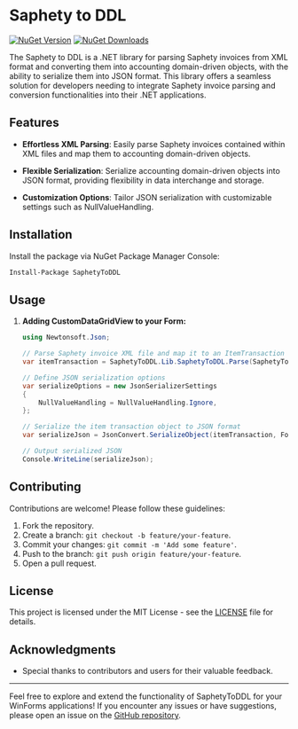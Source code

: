 # Saphety to DDL

[![NuGet Version](https://img.shields.io/nuget/v/SaphetyToDDL.svg)](https://www.nuget.org/packages/SaphetyToDDL/)
[![NuGet Downloads](https://img.shields.io/nuget/dt/SaphetyToDDL.svg)](https://www.nuget.org/packages/SaphetyToDDL/)

The Saphety to DDL  is a .NET library for parsing Saphety invoices from XML format and converting them into accounting domain-driven objects, with the ability to serialize them into JSON format. This library offers a seamless solution for developers needing to integrate Saphety invoice parsing and conversion functionalities into their .NET applications.

## Features

- **Effortless XML Parsing**: Easily parse Saphety invoices contained within XML files and map them to accounting domain-driven objects.
  
- **Flexible Serialization**: Serialize accounting domain-driven objects into JSON format, providing flexibility in data interchange and storage.

- **Customization Options**: Tailor JSON serialization with customizable settings such as NullValueHandling.

## Installation

Install the package via NuGet Package Manager Console:

```bash
Install-Package SaphetyToDDL
```

## Usage

1. **Adding CustomDataGridView to your Form:**

    ```csharp
    using Newtonsoft.Json;

    // Parse Saphety invoice XML file and map it to an ItemTransaction object
    var itemTransaction = SaphetyToDDL.Lib.SaphetyToDDL.Parse(SaphetyToDDL.Console.Properties.Resources.SaphetySampleFile);
    
    // Define JSON serialization options
    var serializeOptions = new JsonSerializerSettings
    {
        NullValueHandling = NullValueHandling.Ignore,
    };
    
    // Serialize the item transaction object to JSON format
    var serializeJson = JsonConvert.SerializeObject(itemTransaction, Formatting.Indented, serializeOptions);
    
    // Output serialized JSON
    Console.WriteLine(serializeJson);
    ```

## Contributing

Contributions are welcome! Please follow these guidelines:

1. Fork the repository.
2. Create a branch: `git checkout -b feature/your-feature`.
3. Commit your changes: `git commit -m 'Add some feature'`.
4. Push to the branch: `git push origin feature/your-feature`.
5. Open a pull request.

## License

This project is licensed under the MIT License - see the [LICENSE](LICENSE) file for details.

## Acknowledgments

- Special thanks to contributors and users for their valuable feedback.

---

Feel free to explore and extend the functionality of SaphetyToDDL for your WinForms applications! If you encounter any issues or have suggestions, please open an issue on the [GitHub repository](https://github.com/joao-a-costa/SaphetyToDDL/issues).

